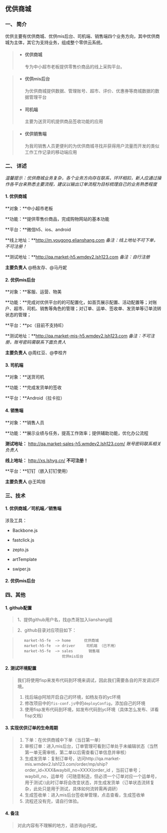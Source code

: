 
## 优供商城

### 一、 简介

优供主要有优供商城、优供mis后台、司机端、销售端四个业务方向，其中优供商城为主体，其它为支持业务，组成整个零供云系统。

> * #### 优供商城
>
>   专为中小超市老板提供零售价商品的线上采购平台。

> * #### 优供mis后台
>   
>   为优供商城提供数据、管理账号、超市、评价、优惠券等商城数据的数据管理平台
>   
> * #### 司机端
>   
>   主要为送货司机提供商品签收功能的应用

> * #### 优供销售端
>
>   为我司销售人员更便利的为优供商城寻找并获得用户流量而开发的类似工作工作记录的移动端应用

### 二、 详述

*温馨提示：优供商城业务复杂，各个业务方向存在联系，环环相扣，新人应通过操作各平台来熟悉主要流程，建议以输出订单流程为目标梳理自己的业务熟悉程度*

#### 1. 优供商城

**对象：**中小超市老板

**功能：**提供零售价商品，完成购物网站的基本功能

**平台：**微信h5、ios、android

**线上地址：**http://m.yougong.elianshang.com *备注：线上地址不可下单，不可注册！*

**测试地址：**http://qa.market-h5.wmdev2.lsh123.com *备注：自行注册*

**主要负责人** @杨友存、@马丹妮

#### 2. 优供mis后台

**对象：**客服、运营、物美

**功能：**完成对优供平台的的可配置化，如首页展示配置、活动配置等；对账户、超市、司机、销售等角色的管理；对订单、运单、签收单、发货单等订单流转状态的管理；

**平台：**pc（目前不支持IE）

**测试地址：**http://qa.market-mis-h5.wmdev2.lsh123.com *备注：不可注册，账号密码需联系下面负责人*

**主要负责人** @周红豆、@李桂齐

#### 3. 司机端

**对象：**送货司机

**功能：**完成发货单的签收

**平台：**Android（拉卡拉）

#### 4. 销售端

**对象：**销售人员

**功能：**展示业绩与任务，提高工作效率；提供辅助功能，优化办公流程

**测试地址：** http://qa.market-sales-h5.wmdev2.lsh123.com/ *账号密码联系相关负责人*

**线上地址：** http://xs.lshyg.cn/ **不可注册！**

**平台：**钉钉（嵌入钉钉使用）

**主要负责人** @王鸣旭

### 三、技术

#### 1. 优供商城／司机端／销售端

涉及工具：

* Backbone.js

* fastclick.js

* zepto.js

* artTemplate

* swiper.js

#### 2. 优供mis后台

### 四、其他

#### 1. github配置

> 1、提供github用户名，找@杰哥加入lianshang组

> 2、github目录对应项目如下：

>        market-h5-fe  —> home      优供商城
>        market-h5-fe  —> driver     司机端 （已不用）
>        market-h5-fe  —> sales       销售端
>                         优供mis后台


#### 2. 测试环境配置

> 我们将使用fisp来发布代码到环境来调试，因此我们需要各自的开发调试环境。
> 1. 找后端@阿旭开启自己的环境，如杨友存的yc环境
> 2. 修改项目中的`fis-conf.js`中的`deployConfig`，添加自己的环境
> 3. 使用fisp发布代码到环境，如发布代码到yc环境（具体怎么发布、详看fisp文档）

#### 3. 实现优供订单的生命周期

> 1. 下单：在优供商城中下单（当日第一单）
> 2. 审核订单：进入mis后台，订单管理可看到订单处于未编辑状态（当然第一单无需审核，第二单以后需查看订单信息并审核）
> 3. 生成发货单：复制订单号，访问http://qa.market-mis.wmdev2.lsh123.com/order/mp/ship?order_id=XXX&waybill_no=XXXX(order_id ，当前订单号；waybill_no，运单号（可随意制造，但必须一个订单对应一个运单号，用于测试）)此时订单将会改变状态，并生成发货单（订单状态流转复杂，此处只是用于测试，具体如何流转需再调研）
> 4. 生成签收单：进入mis后台签收单管理，点击查看，生成签收单
> 5. 流程还没有完，请自行体验。

#### 4. 备注
> 对此内容有不理解的地方，请咨询@丹妮。

